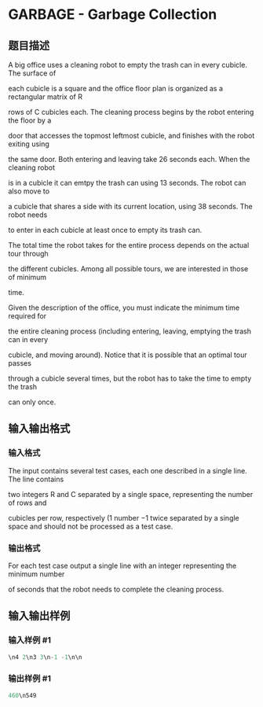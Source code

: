 # GARBAGE - Garbage Collection

## 题目描述

A big office uses a cleaning robot to empty the trash can in every cubicle. The surface of

each cubicle is a square and the office floor plan is organized as a rectangular matrix of R

rows of C cubicles each. The cleaning process begins by the robot entering the floor by a

door that accesses the topmost leftmost cubicle, and finishes with the robot exiting using

the same door. Both entering and leaving take 26 seconds each. When the cleaning robot

is in a cubicle it can emtpy the trash can using 13 seconds. The robot can also move to

a cubicle that shares a side with its current location, using 38 seconds. The robot needs

to enter in each cubicle at least once to empty its trash can.

The total time the robot takes for the entire process depends on the actual tour through

the different cubicles. Among all possible tours, we are interested in those of minimum

time.

Given the description of the office, you must indicate the minimum time required for

the entire cleaning process (including entering, leaving, emptying the trash can in every

cubicle, and moving around). Notice that it is possible that an optimal tour passes

through a cubicle several times, but the robot has to take the time to empty the trash

can only once.

## 输入输出格式

### 输入格式

The input contains several test cases, each one described in a single line. The line contains

two integers R and C separated by a single space, representing the number of rows and

cubicles per row, respectively (1 number −1 twice separated by a single space and should not be processed as a test case.

### 输出格式

For each test case output a single line with an integer representing the minimum number

of seconds that the robot needs to complete the cleaning process.

## 输入输出样例

### 输入样例 #1

```cpp
\n4 2\n3 3\n-1 -1\n\n
```


### 输出样例 #1

```cpp
460\n549
```


